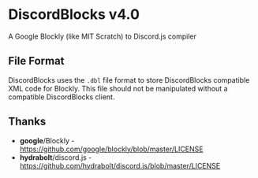 # DiscordBlocks v4.0
A Google Blockly (like MIT Scratch) to Discord.js compiler

## File Format
DiscordBlocks uses the `.dbl` file format to store DiscordBlocks compatible XML code for Blockly. This file should not be manipulated without a compatible DiscordBlocks client.

## Thanks
- **google**/Blockly - https://github.com/google/blockly/blob/master/LICENSE
- **hydrabolt**/discord.js - https://github.com/hydrabolt/discord.js/blob/master/LICENSE
